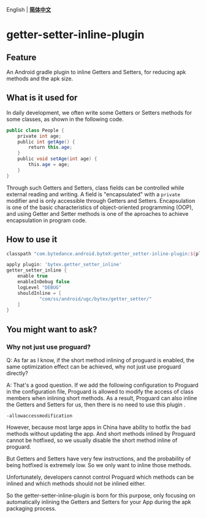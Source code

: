 English | **[简体中文](README-zh.md)**

# getter-setter-inline-plugin

## Feature

An Android gradle plugin to inline Getters and Setters, for reducing apk methods and the apk size.

## What is it used for

In daily development, we often write some Getters or Setters methods for some classes, as shown in the following code.

```java
public class People {
    private int age;
    public int getAge() {
        return this.age;
    }
    public void setAge(int age) {
        this.age = age;
    }
}
```

Through such Getters and Setters, class fields can be controlled while external reading and writing. A field is "encapsulated" with a `private` modifier and is only accessible through Getters and Setters. Encapsulation is one of the basic characteristics of object-oriented programming (OOP), and using Getter and Setter methods is one of the aproaches to achieve encapsulation in program code.



## How to use it

```groovy
classpath "com.bytedance.android.byteX:getter_setter-inline-plugin:${plugin_version}"
```



```groovy
apply plugin: 'bytex.getter_setter_inline'
getter_setter_inline {
    enable true
    enableInDebug false
    logLevel "DEBUG"
    shouldInline = [
            "com/ss/android/ugc/bytex/getter_setter/"
    ]
}
```



## You might want to ask?

### Why not just use proguard?

Q: As far as I know, if the short method inlining of proguard is enabled, the same optimization effect can be achieved, why not just use proguard directly?

A: That's a good question. If we add the following configuration to Proguard in the configuration file, Proguard is allowed  to modify the access of class members when inlining short methods. As a result,  Proguard can also inline the Getters and Setters for us, then there is no need to use this plugin .

```
-allowaccessmodification
```



However, because most large apps in China have ability to hotfix the bad methods without updating the app. And short methods inlined by Proguard cannot be hotfixed, so we usually disable the short method inline of proguard.

But Getters and Setters have very few instructions, and the probability of being hotfixed is extremely low. So we only want to inline those methods.

Unfortunately, developers cannot control Proguard which methods can be inlined and which methods should not be inlined either.

So the getter-setter-inline-plugin is born for this purpose, only focusing on automatically inlining the Getters and Setters for your App during the apk packaging process.
